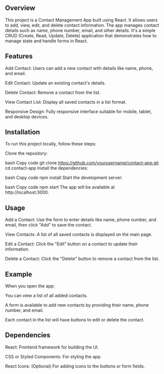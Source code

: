 ## Overview

This project is a Contact Management App built using React. It allows users to add, view, edit, and delete contact information. The app manages contact details such as name, phone number, email, and other details. It's a simple CRUD (Create, Read, Update, Delete) application that demonstrates how to manage state and handle forms in React.

## Features

Add Contact: Users can add a new contact with details like name, phone, and email.

Edit Contact: Update an existing contact's details.

Delete Contact: Remove a contact from the list.

View Contact List: Display all saved contacts in a list format.

Responsive Design: Fully responsive interface suitable for mobile, tablet, and desktop devices.

## Installation
To run this project locally, follow these steps:

Clone the repository:

bash
Copy code
git clone https://github.com/yourusername/contact-app.git
cd contact-app
Install the dependencies:

bash
Copy code
npm install
Start the development server:

bash
Copy code
npm start
The app will be available at http://localhost:3000.

## Usage

Add a Contact: Use the form to enter details like name, phone number, and email, then click "Add" to save the contact.

View Contacts: A list of all saved contacts is displayed on the main page.

Edit a Contact: Click the "Edit" button on a contact to update their information.

Delete a Contact: Click the "Delete" button to remove a contact from the list.

## Example
When you open the app:

You can view a list of all added contacts.

A form is available to add new contacts by providing their name, phone number, and email.

Each contact in the list will have buttons to edit or delete the contact.

## Dependencies

React: Frontend framework for building the UI.

CSS or Styled Components: For styling the app.

React Icons: (Optional) For adding icons to the buttons or form fields.

